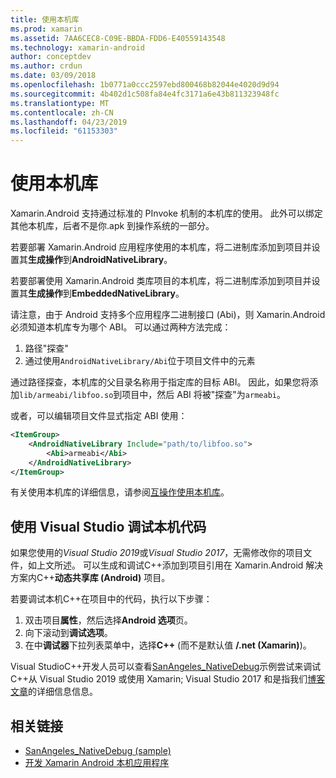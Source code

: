 ```yaml
---
title: 使用本机库
ms.prod: xamarin
ms.assetid: 7AA6CEC8-C09E-BBDA-FDD6-E40559143548
ms.technology: xamarin-android
author: conceptdev
ms.author: crdun
ms.date: 03/09/2018
ms.openlocfilehash: 1b0771a0ccc2597ebd800468b82044e4020d9d94
ms.sourcegitcommit: 4b402d1c508fa84e4fc3171a6e43b811323948fc
ms.translationtype: MT
ms.contentlocale: zh-CN
ms.lasthandoff: 04/23/2019
ms.locfileid: "61153303"
---
```

# <a name="using-native-libraries"></a>使用本机库

Xamarin.Android 支持通过标准的 PInvoke 机制的本机库的使用。 此外可以绑定其他本机库，后者不是你.apk 到操作系统的一部分。

若要部署 Xamarin.Android 应用程序使用的本机库，将二进制库添加到项目并设置其**生成操作**到**AndroidNativeLibrary**。

若要部署使用 Xamarin.Android 类库项目的本机库，将二进制库添加到项目并设置其**生成操作**到**EmbeddedNativeLibrary**。

请注意，由于 Android 支持多个应用程序二进制接口 (Abi)，则 Xamarin.Android 必须知道本机库专为哪个 ABI。
可以通过两种方法完成：

1.  路径"探查"
1.  通过使用`AndroidNativeLibrary/Abi`位于项目文件中的元素


通过路径探查，本机库的父目录名称用于指定库的目标 ABI。 因此，如果您将添加`lib/armeabi/libfoo.so`到项目中，然后 ABI 将被"探查"为`armeabi`。

或者，可以编辑项目文件显式指定 ABI 使用：

```xml
<ItemGroup>
    <AndroidNativeLibrary Include="path/to/libfoo.so">
        <Abi>armeabi</Abi>
    </AndroidNativeLibrary>
</ItemGroup>
```

有关使用本机库的详细信息，请参阅[互操作使用本机库](https://www.mono-project.com/docs/advanced/pinvoke/)。

## <a name="debugging-native-code-with-visual-studio"></a>使用 Visual Studio 调试本机代码

如果您使用的*Visual Studio 2019*或*Visual Studio 2017*，无需修改你的项目文件，如上文所述。
可以生成和调试C++添加到项目引用在 Xamarin.Android 解决方案内C++**动态共享库 (Android)** 项目。

若要调试本机C++在项目中的代码，执行以下步骤：

1. 双击项目**属性**，然后选择**Android 选项**页。
2. 向下滚动到**调试选项**。
3. 在中**调试器**下拉列表菜单中，选择**C++** (而不是默认值 **/.net (Xamarin)**)。

Visual StudioC++开发人员可以查看[SanAngeles_NativeDebug](https://developer.xamarin.com/samples/monodroid/SanAngeles_NDK/)示例尝试来调试C++从 Visual Studio 2019 或使用 Xamarin; Visual Studio 2017 和是指我们[博客文章](https://blog.xamarin.com/build-and-debug-c-libraries-in-xamarin-android-apps-with-visual-studio-2015/)的详细信息信息。



## <a name="related-links"></a>相关链接

- [SanAngeles_NativeDebug (sample)](https://developer.xamarin.com/samples/monodroid/SanAngeles_NDK/)
- [开发 Xamarin Android 本机应用程序](https://blogs.msdn.microsoft.com/vcblog/2015/02/23/developing-xamarin-android-native-applications/)
